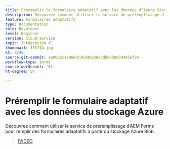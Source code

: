 ```yaml
---
title: Préremplir le formulaire adaptatif avec les données d’Azure Storage
description: Découvrez comment utiliser le service de préremplissage d’AEM Forms pour remplir des formulaires adaptatifs à partir du stockage Azure Blob.
feature: Formulaires adaptatifs
type: Documentation
role: Developer
level: Beginner
version: cloud-service
topic: Intégration d’
thumbnail: 335714.jpg
kt: 8240
source-git-commit: aa90b2c1a066dc36d4ba26ecdb8b58939445ef34
workflow-type: tm+mt
source-wordcount: '51'
ht-degree: 5%

---
```


# Préremplir le formulaire adaptatif avec les données du stockage Azure

Découvrez comment utiliser le service de préremplissage d’AEM Forms pour remplir des formulaires adaptatifs à partir du stockage Azure Blob.

>[!VIDEO](https://video.tv.adobe.com/v/335714/?quality=12&learn=on)

